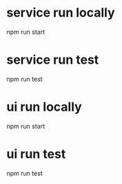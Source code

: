 # service run locally
npm run start
# service run test
npm run test

# ui run locally
npm run start
# ui run test
npm run test
